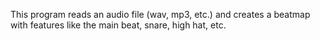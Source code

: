 This program reads an audio file (wav, mp3, etc.) and creates a beatmap with features like the main beat, snare, high hat, etc.